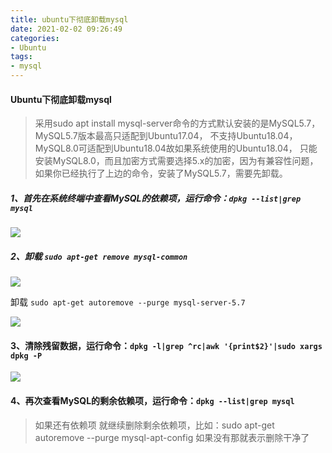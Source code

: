 ```yaml
---
title: ubuntu下彻底卸载mysql
date: 2021-02-02 09:26:49
categories:
- Ubuntu
tags:
- mysql
---
```


#### Ubuntu下彻底卸载mysql

> 采用sudo apt install mysql-server命令的方式默认安装的是MySQL5.7，MySQL5.7版本最高只适配到Ubuntu17.04，
> 不支持Ubuntu18.04，MySQL8.0可适配到Ubuntu18.04故如果系统使用的Ubuntu18.04，
> 只能安装MySQL8.0，而且加密方式需要选择5.x的加密，因为有兼容性问题，如果你已经执行了上边的命令，安装了MySQL5.7，需要先卸载。


##### 1、首先在系统终端中查看MySQL的依赖项，运行命令：`dpkg --list|grep mysql`

![](https://cdn.jsdelivr.net/gh/Naruto-1996/picture/images/20210202093257.png)

##### 2、卸载 `sudo apt-get remove mysql-common`

![](https://cdn.jsdelivr.net/gh/Naruto-1996/picture/images/20210202093512.png)

卸载 `sudo apt-get autoremove --purge mysql-server-5.7`

![](https://cdn.jsdelivr.net/gh/Naruto-1996/picture/images/20210202093713.png)

#### 3、清除残留数据，运行命令：`dpkg -l|grep ^rc|awk '{print$2}'|sudo xargs dpkg -P`

![](https://cdn.jsdelivr.net/gh/Naruto-1996/picture/images/20210202093832.png)

#### 4、再次查看MySQL的剩余依赖项，运行命令：`dpkg --list|grep mysql`

>  如果还有依赖项 就继续删除剩余依赖项，比如：sudo apt-get autoremove --purge mysql-apt-config
>  如果没有那就表示删除干净了